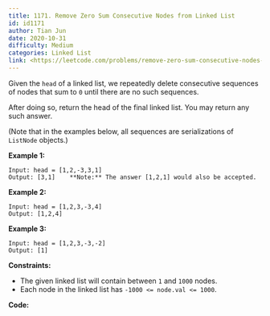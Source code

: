 ```yaml
---
title: 1171. Remove Zero Sum Consecutive Nodes from Linked List
id: id1171
author: Tian Jun
date: 2020-10-31
difficulty: Medium
categories: Linked List
link: <https://leetcode.com/problems/remove-zero-sum-consecutive-nodes-from-linked-list/description/>
---
```


Given the `head` of a linked list, we repeatedly delete consecutive sequences
of nodes that sum to `0` until there are no such sequences.

After doing so, return the head of the final linked list.  You may return any
such answer.



(Note that in the examples below, all sequences are serializations of
`ListNode` objects.)

**Example 1:**
            
	Input: head = [1,2,-3,3,1]    
	Output: [3,1]    **Note:** The answer [1,2,1] would also be accepted.    

**Example 2:**
            
	Input: head = [1,2,3,-3,4]    
	Output: [1,2,4]    

**Example 3:**
            
	Input: head = [1,2,3,-3,-2]    
	Output: [1]    



**Constraints:**

  * The given linked list will contain between `1` and `1000` nodes.
  * Each node in the linked list has `-1000 <= node.val <= 1000`.


**Code:**
